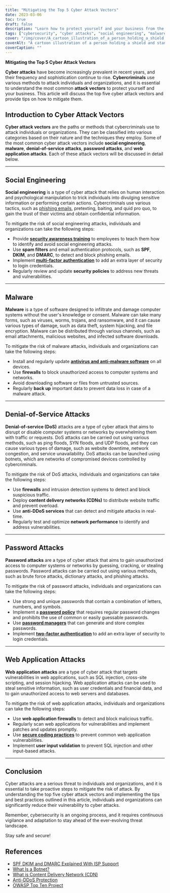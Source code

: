 ```yaml
---
title: "Mitigating the Top 5 Cyber Attack Vectors"
date: 2023-03-06
toc: true
draft: false
description: "Learn how to protect yourself and your business from the most common cyber attack vectors, including social engineering, malware, denial-of-service attacks, password attacks, and web application attacks."
tags: ["cybersecurity", "cyber attacks", "social engineering", "malware", "denial-of-service", "password attacks", "web application attacks", "security awareness", "spam filters", "multi-factor authentication", "antivirus software", "firewalls", "botnets", "CDNs", "anti-DDoS services", "network performance", "vulnerabilities", "protection", "risk mitigation", "information security"]
cover: "/img/cover/A_cartoon_illustration_of_a_person_holding_a_shield.png"
coverAlt: "A cartoon illustration of a person holding a shield and standing in front of a computer with various attack vectors coming towards them."
coverCaption: ""
---
```


**Mitigating the Top 5 Cyber Attack Vectors**

**Cyber attacks** have become increasingly prevalent in recent years, and their frequency and sophistication continue to rise. **Cybercriminals** use various methods to attack individuals and organizations, and it is essential to understand the most common **attack vectors** to protect yourself and your business. This article will discuss the top five cyber attack vectors and provide tips on how to mitigate them.

## Introduction to Cyber Attack Vectors

**Cyber attack vectors** are the paths or methods that cybercriminals use to attack individuals or organizations. They can be classified into various categories based on their nature and the techniques they employ. Some of the most common cyber attack vectors include **social engineering**, **malware**, **denial-of-service attacks**, **password attacks**, and **web application attacks**. Each of these attack vectors will be discussed in detail below.

______

## Social Engineering

**Social engineering** is a type of cyber attack that relies on human interaction and psychological manipulation to trick individuals into divulging sensitive information or performing certain actions. Cybercriminals use various tactics, such as [phishing emails](https://simeononsecurity.ch/articles/how-to-identify-phishing/), pretexting, baiting, and quid pro quo, to gain the trust of their victims and obtain confidential information. 

To mitigate the risk of social engineering attacks, individuals and organizations can take the following steps:

- Provide [**security awareness training**](https://simeononsecurity.ch/articles/how-to-build-and-manage-an-effective-cybersecurity-awareness-training-program/) to employees to teach them how to identify and avoid social engineering attacks.
- Use **spam filters** and email authentication protocols, such as **SPF**, **DKIM**, and **DMARC**, to detect and block phishing emails.
- Implement [**multi-factor authentication**](https://simeononsecurity.ch/articles/what-are-the-diferent-kinds-of-factors-in-mfa/) to add an extra layer of security to login credentials.
- Regularly review and update **security policies** to address new threats and vulnerabilities.

______

## Malware

**Malware** is a type of software designed to infiltrate and damage computer systems without the user's knowledge or consent. Malware can take many forms, such as viruses, worms, trojans, and ransomware, and it can cause various types of damage, such as data theft, system hijacking, and file encryption. Malware can be distributed through various channels, such as email attachments, malicious websites, and infected software downloads.

To mitigate the risk of malware attacks, individuals and organizations can take the following steps:

- Install and regularly update [**antivirus and anti-malware software**](https://simeononsecurity.ch/recommendations/anti-virus) on all devices.
- Use **firewalls** to block unauthorized access to computer systems and networks.
- Avoid downloading software or files from untrusted sources.
- Regularly **back up** important data to prevent data loss in case of a malware attack.

______

## Denial-of-Service Attacks

**Denial-of-service (DoS)** attacks are a type of cyber attack that aims to disrupt or disable computer systems or networks by overwhelming them with traffic or requests. DoS attacks can be carried out using various methods, such as ping floods, SYN floods, and UDP floods, and they can cause various types of damage, such as website downtime, network congestion, and service unavailability. DoS attacks can be launched using botnets, which are networks of compromised devices controlled by cybercriminals.

To mitigate the risk of DoS attacks, individuals and organizations can take the following steps:

- Use **firewalls** and intrusion detection systems to detect and block suspicious traffic.
- Deploy **content delivery networks (CDNs)** to distribute website traffic and prevent overload.
- Use **anti-DDoS services** that can detect and mitigate attacks in real-time.
- Regularly test and optimize **network performance** to identify and address vulnerabilities.

______

## Password Attacks

**Password attacks** are a type of cyber attack that aims to gain unauthorized access to computer
systems or networks by guessing, cracking, or stealing passwords. Password attacks can be carried out using various methods, such as brute force attacks, dictionary attacks, and phishing attacks.

To mitigate the risk of password attacks, individuals and organizations can take the following steps:

- Use strong and unique passwords that contain a combination of letters, numbers, and symbols.
- Implement a [**password policy**](https://simeononsecurity.ch/articles/the-importance-of-password-security-and-best-practices/) that requires regular password changes and prohibits the use of common or easily guessable passwords.
- Use [**password managers**](https://simeononsecurity.ch/articles/bitwarden-and-keepassxc-vs-the-rest/) that can generate and store complex passwords.
- Implement [**two-factor authentication**](https://simeononsecurity.ch/articles/what-are-the-diferent-kinds-of-factors-in-mfa/) to add an extra layer of security to login credentials.

______

## Web Application Attacks

**Web application attacks** are a type of cyber attack that targets vulnerabilities in web applications, such as SQL injection, cross-site scripting, and session hijacking. Web application attacks can be used to steal sensitive information, such as user credentials and financial data, and to gain unauthorized access to web servers and databases.

To mitigate the risk of web application attacks, individuals and organizations can take the following steps:

- Use **web application firewalls** to detect and block malicious traffic.
- Regularly scan web applications for vulnerabilities and implement patches and updates promptly.
- Use [**secure coding practices**](https://simeononsecurity.ch/articles/secure-coding-standards-for-c-sharp/) to prevent common web application vulnerabilities.
- Implement **user input validation** to prevent SQL injection and other input-based attacks.

______

## Conclusion

Cyber attacks are a serious threat to individuals and organizations, and it is essential to take proactive steps to mitigate the risk of attack. By understanding the top five cyber attack vectors and implementing the tips and best practices outlined in this article, individuals and organizations can significantly reduce their vulnerability to cyber attacks.

Remember, cybersecurity is an ongoing process, and it requires continuous vigilance and adaptation to stay ahead of the ever-evolving threat landscape.

Stay safe and secure!

## References

- [SPF DKIM and DMARC Explained With ISP Support](https://netcorecloud.com/tutorials/spf-dkim-dmarc/)
- [What Is a Botnet?](https://www.paloaltonetworks.com/cyberpedia/what-is-botnet)
- [What is Content Delivery Network (CDN)](https://www.cloudflare.com/learning/cdn/what-is-a-cdn/)
- [Anti-DDoS Protection](https://www.cloudflare.com/ddos/)
- [OWASP Top Ten Project](https://owasp.org/Top10/)
